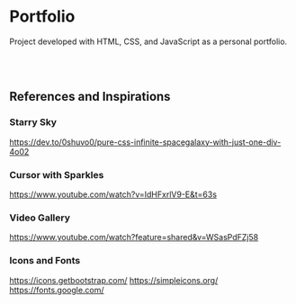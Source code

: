 # Portfolio

Project developed with HTML, CSS, and JavaScript as a personal portfolio.

<br/>
<br/>

## References and Inspirations

### Starry Sky
https://dev.to/0shuvo0/pure-css-infinite-spacegalaxy-with-just-one-div-4o02

### Cursor with Sparkles
https://www.youtube.com/watch?v=IdHFxrlV9-E&t=63s

### Video Gallery
https://www.youtube.com/watch?feature=shared&v=WSasPdFZj58

### Icons and Fonts
https://icons.getbootstrap.com/
https://simpleicons.org/
https://fonts.google.com/
